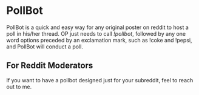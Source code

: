 # PollBot

PollBot is a quick and easy way for any original poster on reddit to host a poll in his/her thread. OP just needs to call *!pollbot*, followed by any one word options preceded by an exclamation mark, such as !coke and !pepsi, and PollBot will conduct a poll.

## For Reddit Moderators

If you want to have a pollbot designed just for your subreddit, feel to reach out to me.
